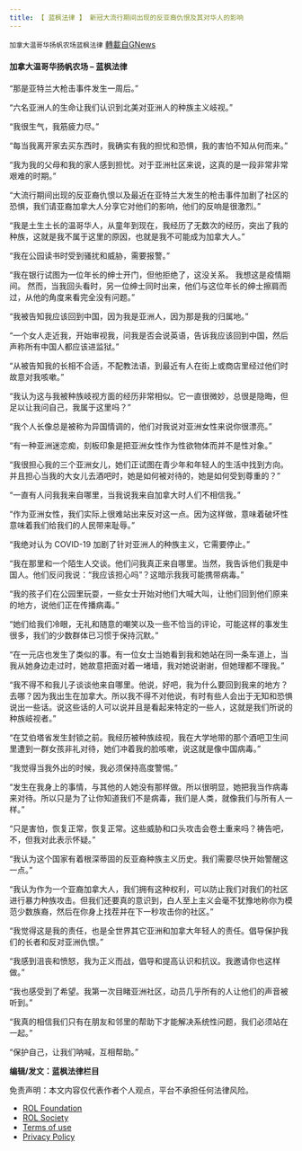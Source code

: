 ```yaml
---
title: 【 蓝枫法律 】 新冠大流行期间出现的反亚裔仇恨及其对华人的影响
---
```

`加拿大温哥华扬帆农场蓝枫法律` [轉載自GNews](https://gnews.org/zh-hans/2332433/)

#### **加拿大温哥华扬帆农场 – 蓝枫法律**

“那是亚特兰大枪击事件发生一周后。”

“六名亚洲人的生命让我们认识到北美对亚洲人的种族主义岐视。”

“我很生气，我筋疲力尽。”

“每当我离开家去买东西时，我确实有我的担忧和恐惧，我的害怕不知从何而来。”

“我为我的父母和我的家人感到担忧。对于亚洲社区来说，这真的是一段非常非常艰难的时期。”

“大流行期间出现的反亚裔仇恨以及最近在亚特兰大发生的枪击事件加剧了社区的恐惧，我们请亚裔加拿大人分享它对他们的影响，他们的反响是很激烈。”

“我是土生土长的温哥华人，从童年到现在，我经历了无数次的经历，突出了我的种族，这就是我不属于这里的原因，也就是我不可能成为加拿大人。”

“我在公园读书时受到骚扰和威胁，需要报警。”

“我在银行试图为一位年长的绅士开门，但他拒绝了，这没关系。 我想这是疫情期间。 然而，当我回头看时，另一位绅士同时出来，他们与这位年长的绅士擦肩而过，从他的角度来看完全没有问题。”

“我被告知我应该回到中国，因为我是亚洲人，因为那是我的归属地。”

“一个女人走近我，开始审视我，问我是否会说英语，告诉我应该回到中国，然后声称所有中国人都应该进监狱。”

“从被告知我的长相不合适，不配教法语，到最近有人在街上或商店里经过他们时故意对我咳嗽。”

“我认为这与我被种族岐视方面的经历非常相似。它一直很微妙，总很是隐晦，但足以让我问自己，我属于这里吗？”

“我个人长像总是被称为异国情调的，他们对我说对亚洲女性来说你很漂亮。”

“有一种亚洲迷恋痴，刻板印象是把亚洲女性作为性欲物体而并不是性对象。”

“我很担心我的三个亚洲女儿，她们正试图在青少年和年轻人的生活中找到方向。并且担心当我的大女儿去酒吧时，她是如何被对待的，她是如何受到尊重的？”

“一直有人问我我来自哪里，当我说我来自加拿大时人们不相信我。”

“作为亚洲女性，我们实际上很难站出来反对这一点。因为这样做，意味着破坏性意味着我们给我们的人民带来耻辱。”

“我绝对认为 COVID-19 加剧了针对亚洲人的种族主义，它需要停止。”

“我在那里和一个陌生人交谈。他们问我真正来自哪里。当然，我告诉他们我是中国人。他们反问我说：“我应该担心吗”？这暗示我我可能携带病毒。”

“我的孩子们在公园里玩耍，一些女士开始对他们大喊大叫，让他们回到他们原来的地方，说他们正在传播病毒。”

“她们给我们冷眼，无礼和随意的嘲笑以及一些不恰当的评论，可能这样的事发生很多，我们的少数群体已习惯于保持沉默。”

“在一元店也发生了类似的事。有一位女士当她看到我和她站在同一条车道上，当我从她身边走过时，她故意把面对着一堵墙，我对她说谢谢，但她理都不理我。”

“我不得不和我儿子谈谈他来自哪里。他说，好吧，我为什么要回到我来的地方？去哪？因为我出生在加拿大。所以我不得不对他说，有时有些人会出于无知和恐惧说出一些话。说这些话的人可以说并且是看起来特定的一些人，这就是我们所说的种族岐视者。”

“在艾伯塔省发生封锁之前。我经历被种族歧视，我在大学地带的那个酒吧卫生间里遭到一群女孩非礼对待，她们冲着我的脸咳嗽，说这就是像中国病毒。”

“我觉得当我外出的时候，我必须保持高度警惕。”

“发生在我身上的事情，与其他的人她没有那样做。所以很明显，她把我当作病毒来对待。所以只是为了让你知道我们不是病毒，我们是人类，就像我们与所有人一样。”

“只是害怕，恢复正常，恢复正常。这些威胁和口头攻击会卷土重来吗？祷告吧，不，但我对此表示怀疑。”

“我认为这个国家有着根深蒂固的反亚裔种族主义历史。我们需要尽快开始警醒这一点。”

“我认为作为一个亚裔加拿大人，我们拥有这种权利，可以防止我们对我们的社区进行暴力种族攻击。但我们还要真的意识到，白人至上主义会毫不犹豫地称你为模范少数族裔，然后在你身上找茬并在下一秒攻击你的社区。”

“我觉得这是我的责任，也是全世界其它亚洲和加拿大年轻人的责任。倡导保护我们的长者和反对亚洲仇恨。”

“我感到沮丧和愤怒，我为正义而战，倡导和提高认识和抗议。我邀请你也这样做。”

“我也感受到了希望。我第一次目睹亚洲社区，动员几乎所有的人让他们的声音被听到。”

“我真的相信我们只有在朋友和邻里的帮助下才能解决系统性问题，我们必须站在一起。”

“保护自己，让我们呐喊，互相帮助。”

**编辑/发文：蓝枫法律栏目**

 

免责声明：本文内容仅代表作者个人观点，平台不承担任何法律风险。

- [ROL Foundation](https://rolfoundation.org/)
- [ROL Society](https://rolsociety.org/)
- [Terms of use](https://gnews.org/terms-of-use-3/)
- [Privacy Policy](https://gnews.org/privacy-policy/)
